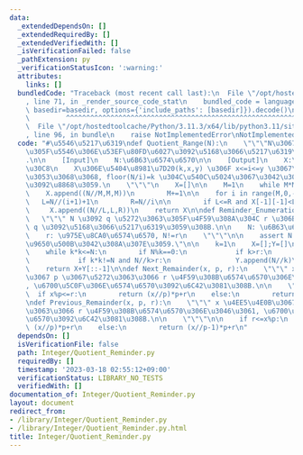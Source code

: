 ```yaml
---
data:
  _extendedDependsOn: []
  _extendedRequiredBy: []
  _extendedVerifiedWith: []
  _isVerificationFailed: false
  _pathExtension: py
  _verificationStatusIcon: ':warning:'
  attributes:
    links: []
  bundledCode: "Traceback (most recent call last):\n  File \"/opt/hostedtoolcache/Python/3.11.3/x64/lib/python3.11/site-packages/onlinejudge_verify/documentation/build.py\"\
    , line 71, in _render_source_code_stat\n    bundled_code = language.bundle(stat.path,\
    \ basedir=basedir, options={'include_paths': [basedir]}).decode()\n          \
    \         ^^^^^^^^^^^^^^^^^^^^^^^^^^^^^^^^^^^^^^^^^^^^^^^^^^^^^^^^^^^^^^^^^^^^^^^^^^^^^^^^^\n\
    \  File \"/opt/hostedtoolcache/Python/3.11.3/x64/lib/python3.11/site-packages/onlinejudge_verify/languages/python.py\"\
    , line 96, in bundle\n    raise NotImplementedError\nNotImplementedError\n"
  code: "#\u5546\u5217\u6319\ndef Quotient_Range(N):\n    \"\"\"N\u3067\u5272\u3063\
    \u305F\u5546\u306E\u53EF\u80FD\u6027\u3092\u5168\u3066\u5217\u6319\u3059\u308B\
    .\n\n    [Input]\n    N:\u6B63\u6574\u6570\n\n    [Output]\n    X:\u30EA\u30B9\
    \u30C8\n    X\u306E\u5404\u8981\u7D20(k,x,y) \u306F x<=i<=y \u3067\u3042\u308B\
    \u3053\u3068\u3068, floor(N/i)=k \u304C\u540C\u5024\u3067\u3042\u308B\u3053\u3068\
    \u3092\u8868\u3059.\n    \"\"\"\n    X=[]\n\n    M=1\n    while M*M<=N:\n    \
    \    X.append((N//M,M,M))\n        M+=1\n\n    for i in range(M,0,-1):\n     \
    \   L=N//(i+1)+1\n        R=N//i\n\n        if L<=R and X[-1][-1]<L:\n       \
    \     X.append((N//L,L,R))\n    return X\n\ndef Reminder_Enumeration(N,r):\n \
    \   \"\"\" N \u3092 q \u5272\u3063\u305F\u4F59\u308A\u304C r \u306B\u306A\u308B\
    \ q \u3092\u5168\u3066\u5217\u6319\u3059\u308B.\n\n    N: \u6B63\u6574\u6570\n\
    \    r: \u975E\u8CA0\u6574\u6570, N!=r\n    \"\"\"\n\n    assert N!=r,\"\u7121\
    \u9650\u500B\u3042\u308A\u307E\u3059.\"\n\n    k=1\n    X=[];Y=[]\n    N-=r\n\
    \    while k*k<=N:\n        if N%k==0:\n            if k>r:\n                X.append(k)\n\
    \            if k*k!=N and N//k>r:\n                Y.append(N//k)\n        k+=1\n\
    \    return X+Y[::-1]\n\ndef Next_Remainder(x, p, r):\n    \"\"\" x \u4EE5\u4E0A\
    \u3067 p \u3067\u5272\u3063\u3066 r \u4F59\u308B\u6574\u6570\u306E\u3046\u3061\
    , \u6700\u5C0F\u306E\u6574\u6570\u3092\u6C42\u3081\u308B.\n\n    \"\"\"\n\n  \
    \  if x%p<=r:\n        return (x//p)*p+r\n    else:\n        return (x//p+1)*p+r\n\
    \ndef Previous_Remainder(x, p, r):\n    \"\"\" x \u4EE5\u4E0B\u3067 p \u3067\u5272\
    \u3063\u3066 r \u4F59\u308B\u6574\u6570\u306E\u3046\u3061, \u6700\u5927\u306E\u6574\
    \u6570\u3092\u6C42\u3081\u308B.\n\n    \"\"\"\n\n    if r<=x%p:\n        return\
    \ (x//p)*p+r\n    else:\n        return (x//p-1)*p+r\n"
  dependsOn: []
  isVerificationFile: false
  path: Integer/Quotient_Reminder.py
  requiredBy: []
  timestamp: '2023-03-18 02:55:12+09:00'
  verificationStatus: LIBRARY_NO_TESTS
  verifiedWith: []
documentation_of: Integer/Quotient_Reminder.py
layout: document
redirect_from:
- /library/Integer/Quotient_Reminder.py
- /library/Integer/Quotient_Reminder.py.html
title: Integer/Quotient_Reminder.py
---
```

